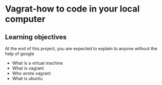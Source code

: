 # Vagrat-how to code in your local computer

## Learning objectives 
At the end of this project, you are expected to explain to anyone without the help of google
* What is a virtual machine
* What is vagrant
* Who wrote vagrant
* What is ubuntu
